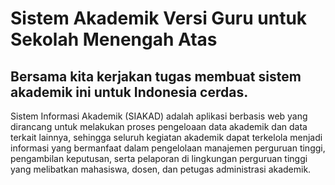 # Sistem Akademik Versi Guru untuk Sekolah Menengah Atas
## Bersama kita kerjakan tugas membuat sistem akademik ini untuk Indonesia cerdas.

Sistem Informasi Akademik (SIAKAD) adalah aplikasi berbasis web yang dirancang untuk melakukan proses pengeloaan data akademik dan data terkait lainnya, sehingga seluruh kegiatan akademik dapat terkelola menjadi informasi yang bermanfaat dalam pengelolaan manajemen perguruan tinggi, pengambilan keputusan, serta pelaporan di lingkungan perguruan tinggi yang melibatkan mahasiswa, dosen, dan petugas administrasi akademik.
